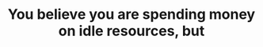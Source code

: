 ---
layout: all-exams
title: "You believe you are spending money on idle resources, but "
blurb: "Trusted Advisor analyzes your AWS configuration and recommends best practices. According to the docs , Trusted Advisor can help you save cost, such as"
quid: 59
---